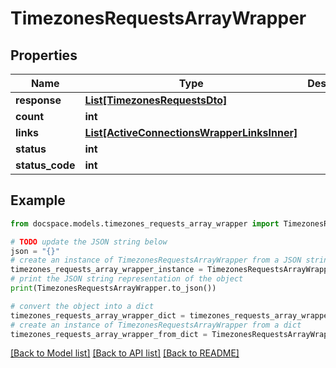 # TimezonesRequestsArrayWrapper


## Properties

Name | Type | Description | Notes
------------ | ------------- | ------------- | -------------
**response** | [**List[TimezonesRequestsDto]**](TimezonesRequestsDto.md) |  | [optional] 
**count** | **int** |  | [optional] 
**links** | [**List[ActiveConnectionsWrapperLinksInner]**](ActiveConnectionsWrapperLinksInner.md) |  | [optional] 
**status** | **int** |  | [optional] 
**status_code** | **int** |  | [optional] 

## Example

```python
from docspace.models.timezones_requests_array_wrapper import TimezonesRequestsArrayWrapper

# TODO update the JSON string below
json = "{}"
# create an instance of TimezonesRequestsArrayWrapper from a JSON string
timezones_requests_array_wrapper_instance = TimezonesRequestsArrayWrapper.from_json(json)
# print the JSON string representation of the object
print(TimezonesRequestsArrayWrapper.to_json())

# convert the object into a dict
timezones_requests_array_wrapper_dict = timezones_requests_array_wrapper_instance.to_dict()
# create an instance of TimezonesRequestsArrayWrapper from a dict
timezones_requests_array_wrapper_from_dict = TimezonesRequestsArrayWrapper.from_dict(timezones_requests_array_wrapper_dict)
```
[[Back to Model list]](../README.md#documentation-for-models) [[Back to API list]](../README.md#documentation-for-api-endpoints) [[Back to README]](../README.md)


